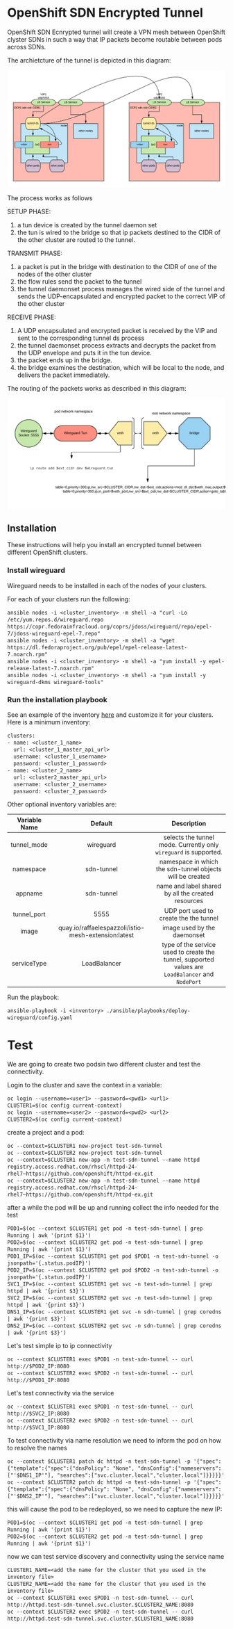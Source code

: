 # OpenShift SDN Encrypted Tunnel

OpenShift SDN Ecnrypted tunnel will create a VPN mesh between OpenShift clyster SDNs in such a way that IP packets become routable between pods across SDNs.

The archietcture of the tunnel is depicted in this diagram:

![vpn mesh](./media/VPNMesh.png)

The process works as follows

SETUP PHASE:

1. a tun device is created by the tunnel daemon set 
2. the tun is wired to the bridge so that ip packets destined to the CIDR of the other cluster are routed to the tunnel. 

TRANSMIT PHASE:

1. a packet is put in the bridge with destination to the CIDR of one of the nodes of the other cluster
2. the flow rules send the packet to the tunnel
3. the tunnel daemonset process manages the wired side of the tunnel and sends the UDP-encapsulated and encrypted packet to the correct VIP of the other cluster

RECEIVE PHASE:
 
1. A UDP encapsulated and encrypted packet is received by the VIP and sent to the corresponding tunnel ds process 
2. the tunnel daemonset process extracts and decrypts the packet from the UDP envelope and puts it in the tun device. 
3. the packet ends up in the bridge. 
4. the bridge examines the destination, which will be local to the node, and delivers the packet immediately. 


The routing of the packets works as described in this diagram:

![routing](./media/routing.png)

## Installation

These instructions will help you install an encrypted tunnel between different OpenShift clusters.

### Install wireguard

Wireguard needs to be installed in each of the nodes of your clusters.

For each of your clusters run the following:

```
ansible nodes -i <cluster_inventory> -m shell -a "curl -Lo /etc/yum.repos.d/wireguard.repo https://copr.fedorainfracloud.org/coprs/jdoss/wireguard/repo/epel-7/jdoss-wireguard-epel-7.repo"
ansible nodes -i <cluster_inventory> -m shell -a "wget https://dl.fedoraproject.org/pub/epel/epel-release-latest-7.noarch.rpm"
ansible nodes -i <cluster_inventory> -m shell -a "yum install -y epel-release-latest-7.noarch.rpm"
ansible nodes -i <cluster_inventory> -m shell -a "yum install -y wireguard-dkms wireguard-tools"

```

### Run the installation playbook

See an example of the inventory [here](./ansible/inventory) and customize it for your clusters.
Here is a minimum inventory:
```
clusters:
- name: <cluster_1_name>
  url: <cluster_1_master_api_url>
  username: <cluster_1_username>
  password: <cluster_1_password>  
- name: <cluster_2_name>
  url: <cluster2_master_api_url>
  username: <cluster_2_username>
  password: <cluster_2_password> 
```
Other optional inventory variables are:

| Variable Name  | Default  | Description  |
|:-:|:-:|:-:|
| tunnel_mode  | wireguard  | selects the tunnel mode. Currently only `wireguard` is supported.  |
| namespace  | sdn-tunnel  | namespace in which the sdn-tunnel objects will be created  |
| appname  | sdn-tunnel  | name and label shared by all the created resources  |
| tunnel_port  | 5555  | UDP port used to create the the tunnel  |
| image  | quay.io/raffaelespazzoli/istio-mesh-extension:latest  | image used by the daemonset  |
| serviceType | LoadBalancer | type of the service used to create the tunnel, supported values are `LoadBalancer` and `NodePort` |


Run the playbook:
```
ansible-playbook -i <inventory> ./ansible/playbooks/deploy-wireguard/config.yaml
```

# Test

We are going to create two podsin two different cluster and test the connectivity.

Login to the cluster and save the context in a variable:
```
oc login --username=<user1> --password=<pwd1> <url1>
CLUSTER1=$(oc config current-context)
oc login --username=<user2> --password=<pwd2> <url2>
CLUSTER2=$(oc config current-context)
```

create a project and a pod:
```
oc --context=$CLUSTER1 new-project test-sdn-tunnel
oc --context=$CLUSTER2 new-project test-sdn-tunnel
oc --context=$CLUSTER1 new-app -n test-sdn-tunnel --name httpd registry.access.redhat.com/rhscl/httpd-24-rhel7~https://github.com/openshift/httpd-ex.git
oc --context=$CLUSTER2 new-app -n test-sdn-tunnel --name httpd registry.access.redhat.com/rhscl/httpd-24-rhel7~https://github.com/openshift/httpd-ex.git
```
after a while the pod will be up and running
collect the info needed for the test
```
POD1=$(oc --context $CLUSTER1 get pod -n test-sdn-tunnel | grep Running | awk '{print $1}')
POD2=$(oc --context $CLUSTER2 get pod -n test-sdn-tunnel | grep Running | awk '{print $1}')
POD1_IP=$(oc --context $CLUSTER1 get pod $POD1 -n test-sdn-tunnel -o jsonpath='{.status.podIP}')
POD2_IP=$(oc --context $CLUSTER2 get pod $POD2 -n test-sdn-tunnel -o jsonpath='{.status.podIP}')
SVC1_IP=$(oc --context $CLUSTER1 get svc -n test-sdn-tunnel | grep httpd | awk '{print $3}')
SVC2_IP=$(oc --context $CLUSTER2 get svc -n test-sdn-tunnel | grep httpd | awk '{print $3}')
DNS1_IP=$(oc --context $CLUSTER1 get svc -n sdn-tunnel | grep coredns | awk '{print $3}')
DNS2_IP=$(oc --context $CLUSTER2 get svc -n sdn-tunnel | grep coredns | awk '{print $3}')
```
Let's test simple ip to ip connectivity
```
oc --context $CLUSTER1 exec $POD1 -n test-sdn-tunnel -- curl http://$POD2_IP:8080
oc --context $CLUSTER2 exec $POD2 -n test-sdn-tunnel -- curl http://$POD1_IP:8080
```

Let's test connectivity via the service
```
oc --context $CLUSTER1 exec $POD1 -n test-sdn-tunnel -- curl http://$SVC2_IP:8080
oc --context $CLUSTER2 exec $POD2 -n test-sdn-tunnel -- curl http://$SVC1_IP:8080
```
To test connectivity via name resolution we need to inform the pod on how to resolve the names
```
oc --context $CLUSTER1 patch dc httpd -n test-sdn-tunnel -p '{"spec":{"template":{"spec":{"dnsPolicy": "None", "dnsConfig":{"nameservers":["'$DNS1_IP'"], "searches":["svc.cluster.local","cluster.local"]}}}}}'
oc --context $CLUSTER2 patch dc httpd -n test-sdn-tunnel -p '{"spec":{"template":{"spec":{"dnsPolicy": "None", "dnsConfig":{"nameservers":["'$DNS2_IP'"], "searches":["svc.cluster.local","cluster.local"]}}}}}'
```
this will cause the pod to be redeployed, so we need to capture the new IP:
```
POD1=$(oc --context $CLUSTER1 get pod -n test-sdn-tunnel | grep Running | awk '{print $1}')
POD2=$(oc --context $CLUSTER2 get pod -n test-sdn-tunnel | grep Running | awk '{print $1}')
```
now we can test service discovery and connectivity using the service name
```
CLUSTER1_NAME=<add the name for the cluster that you used in the inventory file>
CLUSTER2_NAME=<add the name for the cluster that you used in the inventory file>
oc --context $CLUSTER1 exec $POD1 -n test-sdn-tunnel -- curl http://httpd.test-sdn-tunnel.svc.cluster.$CLUSTER2_NAME:8080
oc --context $CLUSTER2 exec $POD2 -n test-sdn-tunnel -- curl http://httpd.test-sdn-tunnel.svc.cluster.$CLUSTER1_NAME:8080
```
